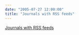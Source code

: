 ```yaml
---
date: "2005-07-27 12:00:00"
title: "Journals with RSS feeds"
---
```


[Journals with RSS feeds](/lemire/blog/2005/07-27-journals-with-rss-feeds)

